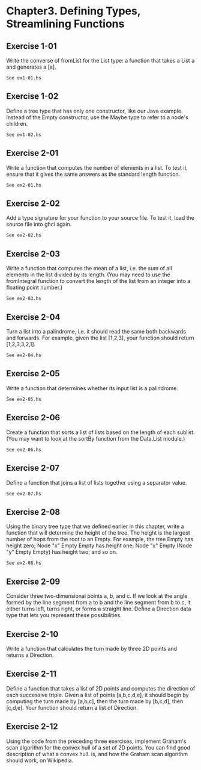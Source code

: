 # Chapter3. Defining Types, Streamlining Functions
## Exercise 1-01
Write the converse of fromList for the List type: a function that takes a List a and generates a [a].

    See ex1-01.hs

## Exercise 1-02
Define a tree type that has only one constructor, like our Java example. Instead of the Empty constructor, use the Maybe type to refer to a node's children.

    See ex1-02.hs

## Exercise 2-01
Write a function that computes the number of elements in a list. To test it, ensure that it gives the same answers as the standard length function.

    See ex2-01.hs

## Exercise 2-02
Add a type signature for your function to your source file. To test it, load the source file into ghci again.

    See ex2-02.hs

## Exercise 2-03
Write a function that computes the mean of a list, i.e. the sum of all elements in the list divided by its length. (You may need to use the fromIntegral function to convert the length of the list from an integer into a floating point number.)

    See ex2-03.hs

## Exercise 2-04
Turn a list into a palindrome, i.e. it should read the same both backwards and forwards. For example, given the list [1,2,3], your function should return [1,2,3,3,2,1].

    See ex2-04.hs

## Exercise 2-05
Write a function that determines whether its input list is a palindrome.

    See ex2-05.hs

## Exercise 2-06
Create a function that sorts a list of lists based on the length of each sublist. (You may want to look at the sortBy function from the Data.List module.)

    See ex2-06.hs

## Exercise 2-07
Define a function that joins a list of lists together using a separator value.

    See ex2-07.hs

## Exercise 2-08
Using the binary tree type that we defined earlier in this chapter, write a function that will determine the height of the tree. The height is the largest number of hops from the root to an Empty. For example, the tree Empty has height zero; Node "x" Empty Empty has height one; Node "x" Empty (Node "y" Empty Empty) has height two; and so on.

    See ex2-08.hs

## Exercise 2-09
Consider three two-dimensional points a, b, and c. If we look at the angle formed by the line segment from a to b and the line segment from b to c, it either turns left, turns right, or forms a straight line. Define a Direction data type that lets you represent these possibilities.

## Exercise 2-10
Write a function that calculates the turn made by three 2D points and returns a Direction.

## Exercise 2-11
Define a function that takes a list of 2D points and computes the direction of each successive triple. Given a list of points [a,b,c,d,e], it should begin by computing the turn made by [a,b,c], then the turn made by [b,c,d], then [c,d,e]. Your function should return a list of Direction.

## Exercise 2-12
Using the code from the preceding three exercises, implement Graham's scan algorithm for the convex hull of a set of 2D points. You can find good description of what a convex hull. is, and how the Graham scan algorithm should work, on Wikipedia.